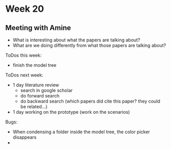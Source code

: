# Week 20

## Meeting with Amine
* What is interesting about what the papers are talking about?
* What are we doing differently from what those papers are talking about?

ToDos this week:
* finish the model tree

ToDos next week:
* 1 day literature review
   * search in google scholar
   * do forward search
   * do backward search (which papers did cite this paper? they could be related...)
* 1 day working on the prototype (work on the scenarios)

Bugs:
* When condensing a folder inside the model tree, the color picker disappears
* 